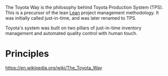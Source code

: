 The Toyota Way is the philosophy behind Toyota Production System (TPS). This is a precursor of the lean [Lean](Lean.md) project management methodology. It was initially called just-in-time, and was later renamed to TPS.

Toyota's system was built on two pillars of just-in-time inventory management and automated quality control with human touch.

# Principles
https://en.wikipedia.org/wiki/The_Toyota_Way